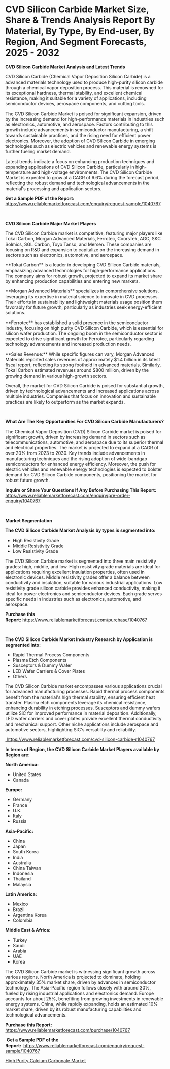 <p><h1>CVD Silicon Carbide Market Size, Share & Trends Analysis Report By Material, By Type, By End-user, By Region, And Segment Forecasts, 2025 - 2032</h1></p><p><strong>CVD Silicon Carbide Market Analysis and Latest Trends</strong></p>
<p><p>CVD Silicon Carbide (Chemical Vapor Deposition Silicon Carbide) is a advanced materials technology used to produce high-purity silicon carbide through a chemical vapor deposition process. This material is renowned for its exceptional hardness, thermal stability, and excellent chemical resistance, making it suitable for a variety of applications, including semiconductor devices, aerospace components, and cutting tools.</p><p>The CVD Silicon Carbide Market is poised for significant expansion, driven by the increasing demand for high-performance materials in industries such as electronics, automotive, and aerospace. Factors contributing to this growth include advancements in semiconductor manufacturing, a shift towards sustainable practices, and the rising need for efficient power electronics. Moreover, the adoption of CVD Silicon Carbide in emerging technologies such as electric vehicles and renewable energy systems is further fueling market demand.</p><p>Latest trends indicate a focus on enhancing production techniques and expanding applications of CVD Silicon Carbide, particularly in high-temperature and high-voltage environments. The CVD Silicon Carbide Market is expected to grow at a CAGR of 6.6% during the forecast period, reflecting the robust demand and technological advancements in the material's processing and application sectors.</p></p>
<p><strong>Get a Sample PDF of the Report:&nbsp;</strong> <a href="https://www.reliablemarketforecast.com/enquiry/request-sample/1040767?utm_campaign=3538&utm_medium=2&utm_source=Github&utm_content=ia&utm_term=02042025&utm_id=cvd-silicon-carbide">https://www.reliablemarketforecast.com/enquiry/request-sample/1040767</a></p>
<p>&nbsp;</p>
<p><strong>CVD Silicon Carbide Major Market Players</strong></p>
<p><p>The CVD Silicon Carbide market is competitive, featuring major players like Tokai Carbon, Morgan Advanced Materials, Ferrotec, CoorsTek, AGC, SKC Solmics, SGL Carbon, Toyo Tanso, and Mersen. These companies are focusing on R&D and expansion to capitalize on the increasing demand in sectors such as electronics, automotive, and aerospace.</p><p>**Tokai Carbon** is a leader in developing CVD Silicon Carbide materials, emphasizing advanced technologies for high-performance applications. The company aims for robust growth, projected to expand its market share by enhancing production capabilities and entering new markets.</p><p>**Morgan Advanced Materials** specializes in comprehensive solutions, leveraging its expertise in material science to innovate in CVD processes. Their efforts in sustainability and lightweight materials usage position them favorably for future growth, particularly as industries seek energy-efficient solutions.</p><p>**Ferrotec** has established a solid presence in the semiconductor industry, focusing on high purity CVD Silicon Carbide, which is essential for silicon wafer production. The ongoing boom in the semiconductor sector is expected to drive significant growth for Ferrotec, particularly regarding technology advancements and increased production needs.</p><p>**Sales Revenue:** While specific figures can vary, Morgan Advanced Materials reported sales revenues of approximately $1.4 billion in its latest fiscal report, reflecting its strong foothold in advanced materials. Similarly, Tokai Carbon estimated revenues around $800 million, driven by the growing demand in various high-growth sectors.</p><p>Overall, the market for CVD Silicon Carbide is poised for substantial growth, driven by technological advancements and increased applications across multiple industries. Companies that focus on innovation and sustainable practices are likely to outperform as the market expands.</p></p>
<p>&nbsp;</p>
<p><strong>What Are The Key Opportunities For CVD Silicon Carbide Manufacturers?</strong></p>
<p><p>The Chemical Vapor Deposition (CVD) Silicon Carbide market is poised for significant growth, driven by increasing demand in sectors such as telecommunications, automotive, and aerospace due to its superior thermal and electrical properties. The market is projected to expand at a CAGR of over 20% from 2023 to 2030. Key trends include advancements in manufacturing techniques and the rising adoption of wide-bandgap semiconductors for enhanced energy efficiency. Moreover, the push for electric vehicles and renewable energy technologies is expected to bolster demand for CVD Silicon Carbide components, positioning the market for robust future growth.</p></p>
<p><strong>Inquire or Share Your Questions If Any Before Purchasing This Report:</strong> <a href="https://www.reliablemarketforecast.com/enquiry/pre-order-enquiry/1040767?utm_campaign=3538&utm_medium=2&utm_source=Github&utm_content=ia&utm_term=02042025&utm_id=cvd-silicon-carbide">https://www.reliablemarketforecast.com/enquiry/pre-order-enquiry/1040767</a></p>
<p>&nbsp;</p>
<p><strong>Market Segmentation</strong></p>
<p><strong>The CVD Silicon Carbide Market Analysis by types is segmented into:</strong></p>
<p><ul><li>High Resistivity Grade</li><li>Middle Resistivity Grade</li><li>Low Resistivity Grade</li></ul></p>
<p><p>The CVD Silicon Carbide market is segmented into three main resistivity grades: high, middle, and low. High resistivity grade materials are ideal for applications requiring excellent insulation properties, often used in electronic devices. Middle resistivity grades offer a balance between conductivity and insulation, suitable for various industrial applications. Low resistivity grade silicon carbide provides enhanced conductivity, making it ideal for power electronics and semiconductor devices. Each grade serves specific needs in industries such as electronics, automotive, and aerospace.</p></p>
<p><strong>Purchase this Report:&nbsp;</strong><a href="https://www.reliablemarketforecast.com/purchase/1040767?utm_campaign=3538&utm_medium=2&utm_source=Github&utm_content=ia&utm_term=02042025&utm_id=cvd-silicon-carbide">https://www.reliablemarketforecast.com/purchase/1040767</a></p>
<p>&nbsp;</p>
<p><strong>The CVD Silicon Carbide Market Industry Research by Application is segmented into:</strong></p>
<p><ul><li>Rapid Thermal Process Components</li><li>Plasma Etch Components</li><li>Susceptors & Dummy Wafer</li><li>LED Wafer Carriers & Cover Plates</li><li>Others</li></ul></p>
<p><p>The CVD Silicon Carbide market encompasses various applications crucial for advanced manufacturing processes. Rapid thermal process components benefit from the material's high thermal stability, ensuring efficient heat transfer. Plasma etch components leverage its chemical resistance, enhancing durability in etching processes. Susceptors and dummy wafers utilize SiC for improved performance in material deposition. Additionally, LED wafer carriers and cover plates provide excellent thermal conductivity and mechanical support. Other niche applications include aerospace and automotive sectors, highlighting SiC's versatility and reliability.</p></p>
<p><a href="https://www.reliablemarketforecast.com/cvd-silicon-carbide-r1040767?utm_campaign=3538&utm_medium=2&utm_source=Github&utm_content=ia&utm_term=02042025&utm_id=cvd-silicon-carbide">&nbsp;https://www.reliablemarketforecast.com/cvd-silicon-carbide-r1040767</a></p>
<p><strong>In terms of Region, the CVD Silicon Carbide Market Players available by Region are:</strong></p>
<p>
    <p> <strong> North America: </strong>
        <ul>
            <li>United States</li>
            <li>Canada</li>
        </ul>
        </p> 
    <p> <strong> Europe: </strong>
        <ul>
            <li>Germany</li>
            <li>France</li>
            <li>U.K.</li>
            <li>Italy</li>
            <li>Russia</li>
        </ul>
        </p> 
    <p> <strong> Asia-Pacific: </strong>
        <ul>
            <li>China</li>
            <li>Japan</li>
            <li>South Korea</li>
            <li>India</li>
            <li>Australia</li>
            <li>China Taiwan</li>
            <li>Indonesia</li>
            <li>Thailand</li>
            <li>Malaysia</li>
        </ul>
        </p> 
    <p> <strong> Latin America: </strong>
        <ul>
            <li>Mexico</li>
            <li>Brazil</li>
            <li>Argentina Korea</li>
            <li>Colombia</li>
        </ul>
        </p> 
    <p> <strong> Middle East & Africa: </strong>
        <ul>
            <li>Turkey</li>
            <li>Saudi</li>
            <li>Arabia</li>
            <li>UAE</li>
            <li>Korea</li>
        </ul>
    </p>
    </p>
<p><p>The CVD Silicon Carbide market is witnessing significant growth across various regions. North America is projected to dominate, holding approximately 35% market share, driven by advances in semiconductor technology. The Asia-Pacific region follows closely with around 30%, fueled by rising industrial applications and electronics demand. Europe accounts for about 25%, benefiting from growing investments in renewable energy systems. China, while rapidly expanding, holds an estimated 10% market share, driven by its robust manufacturing capabilities and technological advancements.</p></p>
<p><strong>Purchase this Report: </strong><a href="https://www.reliablemarketforecast.com/purchase/1040767?utm_campaign=3538&utm_medium=2&utm_source=Github&utm_content=ia&utm_term=02042025&utm_id=cvd-silicon-carbide">https://www.reliablemarketforecast.com/purchase/1040767</a></p>
<p>&nbsp;<strong>Get a Sample PDF of the Report:&nbsp;&nbsp;</strong><a href="https://www.reliablemarketforecast.com/enquiry/request-sample/1040767?utm_campaign=3538&utm_medium=2&utm_source=Github&utm_content=ia&utm_term=02042025&utm_id=cvd-silicon-carbide">https://www.reliablemarketforecast.com/enquiry/request-sample/1040767</a></p>
<p><strong></strong></p>
<p><p><a href="https://github.com/casimbrhelck/Market-Research-Report-List-1/blob/main/high-purity-calcium-carbonate-market.md?utm_campaign=3538&utm_medium=2&utm_source=Github&utm_content=ia&utm_term=02042025&utm_id=cvd-silicon-carbide">High Purity Calcium Carbonate Market</a></p></p>